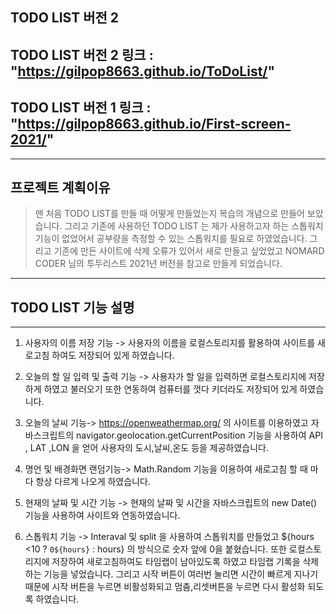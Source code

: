 ## TODO LIST 버전 2

## TODO LIST 버전 2 링크 : "https://gilpop8663.github.io/ToDoList/"

## TODO LIST 버전 1 링크 : "https://gilpop8663.github.io/First-screen-2021/"

---

## 프로젝트 계획이유

> 맨 처음 TODO LIST를 만들 때 어떻게 만들었는지 복습의 개념으로 만들어 보았습니다.
> 그리고 기존에 사용하던 TODO LIST 는 제가 사용하고자 하는 스톱워치 기능이 없었어서
> 공부량을 측정할 수 있는 스톱워치를 필요로 하였었습니다. 그리고 기존에 만든 사이트에
> 삭제 오류가 있어서 새로 만들고 싶었었고 NOMARD CODER 님의 투두리스트 2021년 버전을 참고로 만들게 되었습니다.

---

## TODO LIST 기능 설명

---

1. 사용자의 이름 저장 기능 -> 사용자의 이름을 로컬스토리지를 활용하여 사이트를 새로고침 하여도 저장되어 있게 하였습니다.

2. 오늘의 할 일 입력 및 출력 기능 -> 사용자가 할 일을 입력하면 로컬스토리지에 저장하게 하였고 불러오기 또한 연동하여 컴퓨터를 껏다 키더라도 저장되어 있게 하였습니다.

3. 오늘의 날씨 기능-> https://openweathermap.org/ 의 사이트를 이용하였고 자바스크립트의 navigator.geolocation.getCurrentPosition 기능을 사용하여 API , LAT ,LON 을 얻어 사용자의 도시,날씨,온도 등을 제공하였습니다.

4. 명언 및 배경화면 랜덤기능-> Math.Random 기능을 이용하여 새로고침 할 때 마다 항상 다르게 나오게 하였습니다.

5. 현재의 날짜 및 시간 기능 -> 현재의 날짜 및 시간을 자바스크립트의 new Date() 기능을 사용하여 사이트와 연동하였습니다.

6. 스톱워치 기능 -> Interaval 및 split 을 사용하여 스톱워치를 만들었고 ${hours <10 ? `0${hours}` : hours} 의 방식으로 숫자 앞에 0을 붙혔습니다. 또한 로컬스토리지에 저장하여 새로고침하여도 타임랩이 남아있도록 하였고 타임랩 기록을 삭제하는 기능을 넣었습니다. 그리고 시작 버튼이 여러번 눌리면 시간이 빠르게 지나기 때문에 시작 버튼을 누르면 비활성화되고 멈춤,리셋버튼을 누르면 다시 활성화 되도록 하였습니다.
